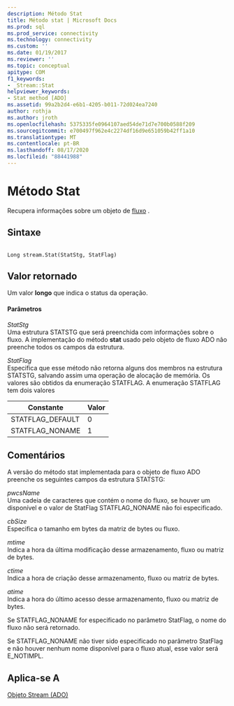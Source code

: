 ```yaml
---
description: Método Stat
title: Método stat | Microsoft Docs
ms.prod: sql
ms.prod_service: connectivity
ms.technology: connectivity
ms.custom: ''
ms.date: 01/19/2017
ms.reviewer: ''
ms.topic: conceptual
apitype: COM
f1_keywords:
- _Stream::Stat
helpviewer_keywords:
- Stat method [ADO]
ms.assetid: 99a2b2d4-e6b1-4205-b011-72d024ea7240
author: rothja
ms.author: jroth
ms.openlocfilehash: 5375335fe0964107aed54de71d7e700b0588f209
ms.sourcegitcommit: e700497f962e4c2274df16d9e651059b42ff1a10
ms.translationtype: MT
ms.contentlocale: pt-BR
ms.lasthandoff: 08/17/2020
ms.locfileid: "88441988"
---
```

# <a name="stat-method"></a>Método Stat
Recupera informações sobre um objeto de [fluxo](../../../ado/reference/ado-api/stream-object-ado.md) .  
  
## <a name="syntax"></a>Sintaxe  
  
```  
  
Long stream.Stat(StatStg, StatFlag)  
```  
  
## <a name="return-value"></a>Valor retornado  
 Um valor **longo** que indica o status da operação.  
  
#### <a name="parameters"></a>Parâmetros  
 *StatStg*  
 Uma estrutura STATSTG que será preenchida com informações sobre o fluxo. A implementação do método **stat** usado pelo objeto de fluxo ADO não preenche todos os campos da estrutura.  
  
 *StatFlag*  
 Especifica que esse método não retorna alguns dos membros na estrutura STATSTG, salvando assim uma operação de alocação de memória. Os valores são obtidos da enumeração STATFLAG. A enumeração STATFLAG tem dois valores  
  
|Constante|Valor|  
|--------------|-----------|  
|STATFLAG_DEFAULT|0|  
|STATFLAG_NONAME|1|  
  
## <a name="remarks"></a>Comentários  
 A versão do método stat implementada para o objeto de fluxo ADO preenche os seguintes campos da estrutura STATSTG:  
  
 *pwcsName*  
 Uma cadeia de caracteres que contém o nome do fluxo, se houver um disponível e o valor de StatFlag STATFLAG_NONAME não foi especificado.  
  
 *cbSize*  
 Especifica o tamanho em bytes da matriz de bytes ou fluxo.  
  
 *mtime*  
 Indica a hora da última modificação desse armazenamento, fluxo ou matriz de bytes.  
  
 *ctime*  
 Indica a hora de criação desse armazenamento, fluxo ou matriz de bytes.  
  
 *atime*  
 Indica a hora do último acesso desse armazenamento, fluxo ou matriz de bytes.  
  
 Se STATFLAG_NONAME for especificado no parâmetro StatFlag, o nome do fluxo não será retornado.  
  
 Se STATFLAG_NONAME não tiver sido especificado no parâmetro StatFlag e não houver nenhum nome disponível para o fluxo atual, esse valor será E_NOTIMPL.  
  
## <a name="applies-to"></a>Aplica-se A  
 [Objeto Stream (ADO)](../../../ado/reference/ado-api/stream-object-ado.md)

